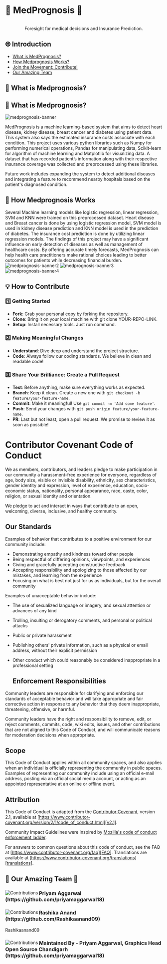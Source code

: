 # 🏥 MedPrognosis 🏥 </h1>

<div style="display: flex; justify-content: center"/>
</div>

<p style = "text-align: center"> 
Foresight for medical decisions and Insurance Prediction.
</p>

## 🌐 Introduction
- [What is MedPrognosis?](#%F0%9F%A4%96-what-is-medprognosis%3F)
- [How Medprognosis Works?](#%F0%9F%9A%80-how-medprognosis-works)
- [Join the Movement: Contribute!](#%F0%9F%92%A1-how-to-contribute)
- [Our Amazing Team](#%F0%9F%99%8C-our-amazing-team-%F0%9F%99%8C)

## 🤖 What is Medprognosis?

## 🤖 What is Medprognosis?

![medprognosis-banner](1_webpage.png)

MedPrognosis is a machine learning-based system that aims to detect heart disease, kidney disease, breast cancer and diabetes using patient data. This system also says the estimated insurance costs associate with each condition. This project uses various python libraries such as Numpy for performing numerical operations, Pandas for manipulating data, Scikit-learn for algorithm of machine learning and Matplotlib for visualizing data. A dataset that has recorded patient’s information along with their respective insurance coverage was collected and preprocessed using these libraries.

Future work includes expanding the system to detect additional diseases and integrating a feature to recommend nearby hospitals based on the patient's diagnosed condition.


## 🚀 How Medprognosis Works

Several Machine learning models like logistic regression, linear regression, SVM and KNN were trained on this preprocessed dataset. Heart disease and Breast cancer is done by using logistic regression model, SVM model is used in kidney disease prediction and KNN model is used in the prediction of diabetes.  The insurance cost prediction is done by utilizing linear regression models. The findings of this project may have a significant influence on early detection of diseases as well as management of healthcare costs. By offering accurate timely forecasts, MedPrognosis can help health care practitioners make rational choices leading to better outcomes for patients while decreasing financial burden.
![medprognosis-banner2](2_webpage.png)
![medprognosis-banner3](3_webpage.png)
![medprognosis-banner4](4_webpage.png)

## 💡 How to Contribute

  ### 1️⃣ Getting Started

  - **Fork**: Grab your personal copy by forking the repository.
  - **Clone**: Bring it on your local machine with git clone YOUR-REPO-LINK.
  - **Setup**: Install necessary tools. Just run command.

  ### 2️⃣ Making Meaningful Changes

  - **Understand**: Dive deep and understand the project structure.
  - **Code**: Always follow our coding standards. We believe in clean and readable code!

  ### 3️⃣ Share Your Brilliance: Create a Pull Request

  - **Test**: Before anything, make sure everything works as expected.
  - **Branch**: Keep it clean. Create a new one with `git checkout -b feature/your-feature-name`.
  - **Commit**: Make it meaningful! Use `git commit -m 'Add some feature'`.
  - **Push**: Send your changes with `git push origin feature/your-feature-name`.
  - **PR**: Last but not least, open a pull request. We promise to review it as soon as possible!

# Contributor Covenant Code of Conduct


We as members, contributors, and leaders pledge to make participation in our
community a harassment-free experience for everyone, regardless of age, body
size, visible or invisible disability, ethnicity, sex characteristics, gender
identity and expression, level of experience, education, socio-economic status,
nationality, personal appearance, race, caste, color, religion, or sexual
identity and orientation.

We pledge to act and interact in ways that contribute to an open, welcoming,
diverse, inclusive, and healthy community.

## Our Standards

Examples of behavior that contributes to a positive environment for our
community include:

- Demonstrating empathy and kindness toward other people
- Being respectful of differing opinions, viewpoints, and experiences
- Giving and gracefully accepting constructive feedback
- Accepting responsibility and apologizing to those affected by our mistakes,
  and learning from the experience
- Focusing on what is best not just for us as individuals, but for the overall
  community

Examples of unacceptable behavior include:

- The use of sexualized language or imagery, and sexual attention or advances of
  any kind
- Trolling, insulting or derogatory comments, and personal or political attacks
- Public or private harassment
- Publishing others' private information, such as a physical or email address,
  without their explicit permission
- Other conduct which could reasonably be considered inappropriate in a
  professional setting

  ## Enforcement Responsibilities

Community leaders are responsible for clarifying and enforcing our standards of
acceptable behavior and will take appropriate and fair corrective action in
response to any behavior that they deem inappropriate, threatening, offensive,
or harmful.

Community leaders have the right and responsibility to remove, edit, or reject
comments, commits, code, wiki edits, issues, and other contributions that are
not aligned to this Code of Conduct, and will communicate reasons for moderation
decisions when appropriate.

## Scope

This Code of Conduct applies within all community spaces, and also applies when
an individual is officially representing the community in public spaces.
Examples of representing our community include using an official e-mail address,
posting via an official social media account, or acting as an appointed
representative at an online or offline event.

## Attribution

This Code of Conduct is adapted from the [Contributor Covenant][homepage],
version 2.1, available at
[https://www.contributor-covenant.org/version/2/1/code_of_conduct.html][v2.1].

Community Impact Guidelines were inspired by
[Mozilla's code of conduct enforcement ladder][Mozilla CoC].

For answers to common questions about this code of conduct, see the FAQ at
[https://www.contributor-covenant.org/faq][FAQ]. Translations are available at
[https://www.contributor-covenant.org/translations][translations].

[homepage]: https://www.contributor-covenant.org
[v2.1]: https://www.contributor-covenant.org/version/2/1/code_of_conduct.html
[Mozilla CoC]: https://github.com/mozilla/diversity
[FAQ]: https://www.contributor-covenant.org/faq
[translations]: https://www.contributor-covenant.org/translations

## 🙌 Our Amazing Team 🙌

<div align="left">
  <img src="https://contrib.rocks/image?repo=priyamaggarwal18/Medprognosis_app" alt="Contributions" align="left">
  <h3 align="left">Priyam Aggarwal (https://github.com/priyamaggarwal18)</h3>
</div>
<div align="left">
  <img src="https://contrib.rocks/image?repo=Rashikaanand09/Medprognosis_app" alt="Contributions" align="left">
  <h3 align="left">Rashika Anand (https://github.com/Rashikaanand09)</h3>
</div>
Rashikaanand09

<div align="left">
  <img src="https://contrib.rocks/image?repo=priyamaggarwal18/Game_Hub1" alt="Contributions" align="left">
  <h3 align="left">Maintained By - Priyam Aggarwal, Graphics Head Open Source Chandigarh (https://github.com/priyamaggarwal18)</h3>
</div>
